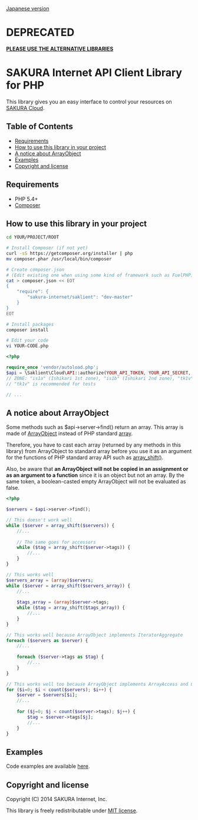 [Japanese version](README.ja.md)

# DEPRECATED

**[PLEASE USE THE ALTERNATIVE LIBRARIES](https://developer.sakura.ad.jp/)**

# SAKURA Internet API Client Library for PHP

This library gives you an easy interface to control your resources on
[SAKURA Cloud](https://secure.sakura.ad.jp/cloud/).


## Table of Contents

* [Requirements](#requirements)
* [How to use this library in your project](#how-to-use-this-library-in-your-project)
* [A notice about ArrayObject](#a-notice-about-arrayobject)
* [Examples](#examples)
* [Copyright and license](#copyright-and-license)


## Requirements

- PHP 5.4+
- [Composer](https://getcomposer.org/)


## How to use this library in your project

```bash
cd YOUR/PROJECT/ROOT

# Install Composer (if not yet)
curl -sS https://getcomposer.org/installer | php
mv composer.phar /usr/local/bin/composer

# Create composer.json
# (Edit existing one when using some kind of framework such as FuelPHP)
cat > composer.json << EOT
{
    "require": {
        "sakura-internet/saklient": "dev-master"
    }
}
EOT

# Install packages
composer install

# Edit your code
vi YOUR-CODE.php
```

```php
<?php

require_once 'vendor/autoload.php';
$api = \Saklient\Cloud\API::authorize(YOUR_API_TOKEN, YOUR_API_SECRET, ZONE);
// ZONE: "is1a" (Ishikari 1st zone), "is1b" (Ishikari 2nd zone), "tk1v" (Sandbox)
// "tk1v" is recommended for tests

// ...
```


## A notice about ArrayObject

Some methods such as $api->server->find() return an array.
This array is made of [ArrayObject](http://www.php.net/manual/en/class.arrayobject.php)
instead of PHP standard [array](http://www.php.net/manual/en/book.array.php).

Therefore, you have to cast each array (returned by any methods in this library)
from ArrayObject to standard array before you use it as an argument for the functions
of PHP standard array API such as [array_shift()](http://www.php.net/manual/en/function.array-shift.php).

Also, be aware that **an ArrayObject will not be copied in an assignment or as an argument to a function**
since it is an object but not an array. 
By the same token, a boolean-casted empty ArrayObject will not be evaluated as false.

```php
<?php

$servers = $api->server->find();

// This doesn't work well
while ($server = array_shift($servers)) {
    //...
    
    // The same goes for accessors
    while ($tag = array_shift($server->tags)) {
        //...
    }
}

// This works well
$servers_array = (array)$servers;
while ($server = array_shift($servers_array)) {
    //...
    
    $tags_array = (array)$server->tags;
    while ($tag = array_shift($tags_array)) {
        //...
    }
}

// This works well because ArrayObject implements IteratorAggregate
foreach ($servers as $server) {
    //...
    
    foreach ($server->tags as $tag) {
        //...
    }
}

// This works well too because ArrayObject implements ArrayAccess and Countable
for ($i=0; $i < count($servers); $i++) {
    $server = $servers[$i];
    //...
    
    for ($j=0; $j < count($server->tags); $j++) {
        $tag = $server->tags[$j];
        //...
    }
}

```


## Examples

Code examples are available [here](http://sakura-internet.github.io/saklient.doc/).


## Copyright and license

Copyright (C) 2014 SAKURA Internet, Inc.

This library is freely redistributable under [MIT license](http://www.opensource.org/licenses/mit-license.php).

